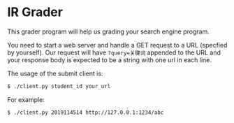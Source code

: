 # IR Grader
This grader program will help us grading your search engine program.

You need to start a web server and handle a GET request to a URL (specfied by yourself). Our request will have `?query=关键词` appended to the URL and your response body is expected to be a string with one url in each line.

The usage of the submit client is:

```bash
$ ./client.py student_id your_url
```

For example:

```bash
$ ./client.py 2019114514 http://127.0.0.1:1234/abc
```
